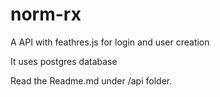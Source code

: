# norm-rx

A API with feathres.js for login and user creation

It uses postgres database

Read the Readme.md under /api folder.
